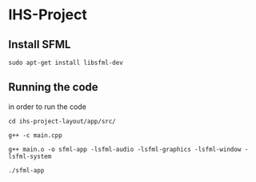 # IHS-Project

## Install SFML

```
sudo apt-get install libsfml-dev
```

## Running the code
in order to run the code
```
cd ihs-project-layout/app/src/
```
```
g++ -c main.cpp 
```
```
g++ main.o -o sfml-app -lsfml-audio -lsfml-graphics -lsfml-window -lsfml-system
```
```
./sfml-app 
```
